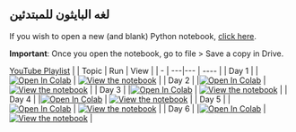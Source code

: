 ##  لغه البايثون للمبتدئين


If you wish to open a new (and blank) Python notebook, [click here](https://colab.research.google.com/#create=true).

**Important**: Once you open the notebook, go to file > Save a copy in Drive. 


[YouTube Playlist]()
|   | Topic | Run | View |
| - | ---|--- | ---- |
| Day 1 | |[![Open In Colab](https://colab.research.google.com/assets/colab-badge.svg)]() | [![View the notebook](https://img.shields.io/badge/render-nbviewer-orange.svg)](?flush_cache=true) |
| Day 2 | |[![Open In Colab](https://colab.research.google.com/assets/colab-badge.svg)]() | [![View the notebook](https://img.shields.io/badge/render-nbviewer-orange.svg)](?flush_cache=true) |
| Day 3 | |[![Open In Colab](https://colab.research.google.com/assets/colab-badge.svg)]() | [![View the notebook](https://img.shields.io/badge/render-nbviewer-orange.svg)](?flush_cache=true) |
| Day 4 | |[![Open In Colab](https://colab.research.google.com/assets/colab-badge.svg)]() | [![View the notebook](https://img.shields.io/badge/render-nbviewer-orange.svg)](?flush_cache=true) |
| Day 5 | |[![Open In Colab](https://colab.research.google.com/assets/colab-badge.svg)]() | [![View the notebook](https://img.shields.io/badge/render-nbviewer-orange.svg)](?flush_cache=true) |
| Day 6 | |[![Open In Colab](https://colab.research.google.com/assets/colab-badge.svg)]() | [![View the notebook](https://img.shields.io/badge/render-nbviewer-orange.svg)](?flush_cache=true) |
